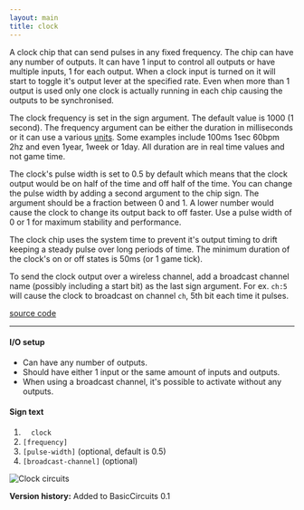 ```yaml
---
layout: main
title: clock
---
```


A clock chip that can send pulses in any fixed frequency. The chip can have any number of outputs. It can have 1 input to control all outputs or have multiple inputs, 1 for each output. When a clock input is turned on it will start to toggle it's output lever at the specified rate.
Even when more than 1 output is used only one clock is actually running in each chip causing the outputs to be synchronised. 

The clock frequency is set in the sign argument. The default value is 1000 (1 second).
The frequency argument can be either the duration in milliseconds or it can use a various [units](https://github.com/eisental/RedstoneChips/blob/master/src/main/java/org/tal/redstonechips/util/UnitParser.java). 
Some examples include 100ms 1sec 60bpm 2hz and even 1year, 1week or 1day. All duration are in real time values and not game time.

The clock's pulse width is set to 0.5 by default which means that the clock output would be on half of the time and off half of the time. You can change the pulse width by adding a second argument to the chip sign. The argument should be a fraction between 0 and 1. A lower number would cause the clock to change its output back to off faster. Use a pulse width of 0 or 1 for maximum stability and performance.
 
The clock chip uses the system time to prevent it's output timing to drift keeping a steady pulse over long periods of time. 
The minimum duration of the clock's on or off states is 50ms (or 1 game tick).

To send the clock output over a wireless channel, add a broadcast channel name (possibly including a start bit) as the last sign argument. For ex. `ch:5` will cause the clock to broadcast on channel `ch`, 5th bit each time it pulses.

[source code](https://github.com/eisental/BasicCircuits/blob/master/src/main/java/org/tal/basiccircuits/clock.java)

* * *


#### I/O setup 
* Can have any number of outputs.
* Should have either 1 input or the same amount of inputs and outputs.
* When using a broadcast channel, it's possible to activate without any outputs.

#### Sign text
1. `   clock   `
2. ` [frequency] `
3. ` [pulse-width] ` (optional, default is 0.5)
4. ` [broadcast-channel] ` (optional)

![Clock circuits](/RedstoneChips/images/clock.png "Clock circuits")

__Version history:__ Added to BasicCircuits 0.1